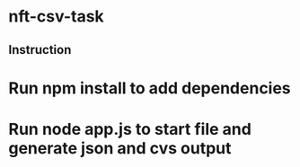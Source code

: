 # nft-csv-task

## Instruction
# Run npm install to add dependencies
# Run node app.js to start file and generate json and cvs output
